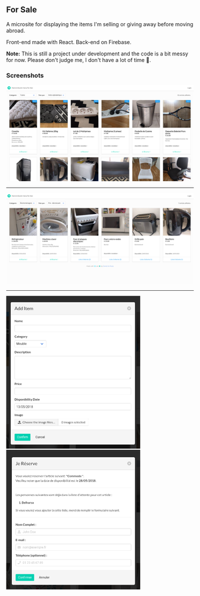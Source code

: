 ## For Sale

A microsite for displaying the items I'm selling or giving away before moving abroad.

Front-end made with React.
Back-end on Firebase.

**Note:** This is still a project under development and the code is a bit messy for now. Please don't judge me, I don't have a lot of time 😬.

### Screenshots

<p align="center">
  <img src="public/images/screenshot1.png" width=720></img><hr/>
</p>
<p align="center">
  <img src="public/images/screenshot2.png" width=720></img><hr/>
</p
<p align="center">
  <img src="public/images/screenshot3.png" width=360></img> <img src="public/images/screenshot4.png" width=360></img>
</p>
